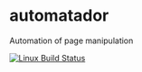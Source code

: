 # automatador
Automation of page manipulation

[![Linux Build Status](https://travis-ci.com/thibaultboursier/automatador.svg?branch=master)](https://travis-ci.com/thibaultboursier/automatador)

